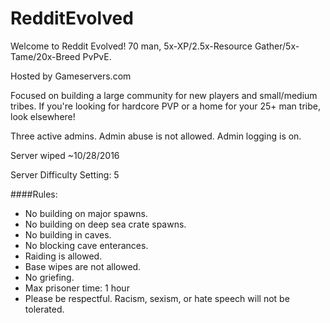 # RedditEvolved

Welcome to Reddit Evolved! 70 man, 5x-XP/2.5x-Resource Gather/5x-Tame/20x-Breed PvPvE.

Hosted by Gameservers.com

Focused on building a large community for new players and small/medium tribes. If you're looking for hardcore PVP or a home for your 25+ man tribe, look elsewhere!

Three active admins. Admin abuse is not allowed. Admin logging is on.

Server wiped ~10/28/2016

Server Difficulty Setting: 5

####Rules:
* No building on major spawns.
* No building on deep sea crate spawns.
* No building in caves.
* No blocking cave enterances.
* Raiding is allowed.
* Base wipes are not allowed.
* No griefing.
* Max prisoner time: 1 hour
* Please be respectful. Racism, sexism, or hate speech will not be tolerated.
